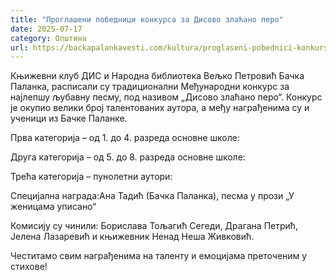```yaml
---
title: "Проглашени победници конкурса за Дисово злаћано перо"
date: 2025-07-17
category: Општина
url: https://backapalankavesti.com/kultura/proglaseni-pobednici-konkursa-za-disovo-zlacano-pero/
---
```


Књижевни клуб ДИС и Народна библиотека Вељко Петровић Бачка Паланка, расписали су традиционални Међународни конкурс за најлепшу љубавну песму, под називом „Дисово злаћано перо“. Конкурс је окупио велики број талентованих аутора, а међу награђенима су и ученици из Бачке Паланке.

Прва категорија – од 1. до 4. разреда основне школе:

Друга категорија – од 5. до 8. разреда основне школе:

Трећа категорија – пунолетни аутори:

Специјална награда:Ана Тадић (Бачка Паланка), песма у прози „У женицама уписано“

Комисију су чинили: Борислава Тољагић Сегеди, Драгана Петрић, Јелена Лазаревић и књижевник Ненад Неша Живковић.

Честитамо свим награђенима на таленту и емоцијама преточеним у стихове!
